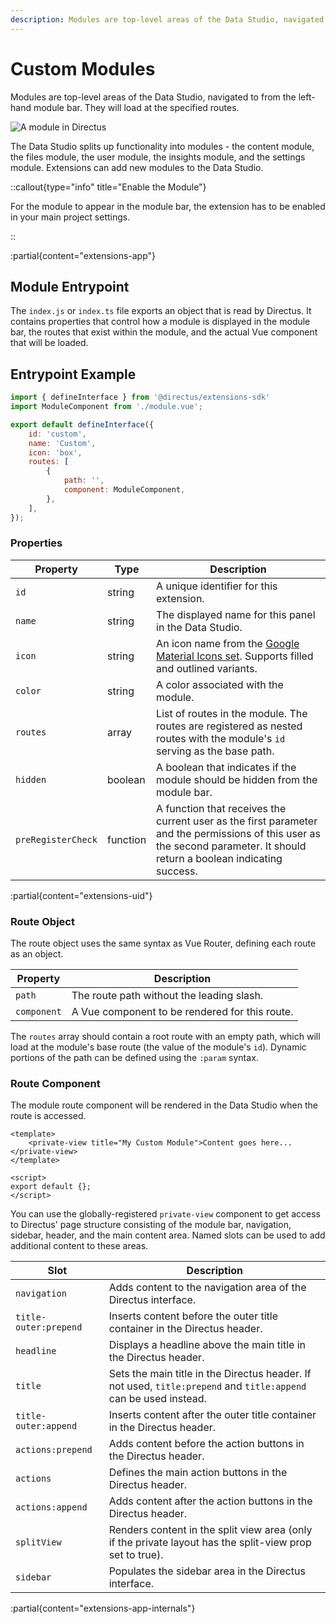 ```yaml
---
description: Modules are top-level areas of the Data Studio, navigated to from the left-hand module bar.
---
```


# Custom Modules

Modules are top-level areas of the Data Studio, navigated to from the left-hand module bar. They will load at the specified routes.

![A module in Directus](https://product-team.directus.app/assets/7db9b50a-d25b-40b1-86dc-3e09dad388bf.webp)

The Data Studio splits up functionality into modules - the content module, the files module, the user module, the insights module, and the settings module. Extensions can add new modules to the Data Studio.

::callout{type="info" title="Enable the Module"}

For the module to appear in the module bar, the extension has to be enabled in your main project settings.

::

:partial{content="extensions-app"}

## Module Entrypoint

The `index.js` or `index.ts` file exports an object that is read by Directus. It contains properties that control how a module is displayed in the module bar, the routes that exist within the module, and the actual Vue component that will be loaded.

## Entrypoint Example

```js
import { defineInterface } from '@directus/extensions-sdk'
import ModuleComponent from './module.vue';

export default defineInterface({
	id: 'custom',
	name: 'Custom',
	icon: 'box',
	routes: [
		{
			path: '',
			component: ModuleComponent,
		},
	],
});
```

### Properties

| Property           | Type     | Description                                                                                                                                                               |
| ------------------ | -------- | ------------------------------------------------------------------------------------------------------------------------------------------------------------------------- |
| `id`               | string   | A unique identifier for this extension.                                                                                                                                   |
| `name`             | string   | The displayed name for this panel in the Data Studio.                                                                                                                     |
| `icon`             | string   | An icon name from the [Google Material Icons set](https://fonts.google.com/icons). Supports filled and outlined variants.                                                 |
| `color`            | string   | A color associated with the module.                                                                                                                                       |
| `routes`           | array    | List of routes in the module. The routes are registered as nested routes with the module's `id` serving as the base path.                                                 |
| `hidden`           | boolean  | A boolean that indicates if the module should be hidden from the module bar.                                                                                              |
| `preRegisterCheck` | function | A function that receives the current user as the first parameter and the permissions of this user as the second parameter. It should return a boolean indicating success. |

:partial{content="extensions-uid"}

### Route Object

The route object uses the same syntax as Vue Router, defining each route as an object.

| Property    | Description                                    |
| ----------- | ---------------------------------------------- |
| `path`      | The route path without the leading slash.      |
| `component` | A Vue component to be rendered for this route. |


The `routes` array should contain a root route with an empty path, which will load at the module's base route (the value of the module's `id`). Dynamic portions of the path can be defined using the `:param` syntax.

### Route Component

The module route component will be rendered in the Data Studio when the route is accessed.

```vue
<template>
	<private-view title="My Custom Module">Content goes here...</private-view>
</template>

<script>
export default {};
</script>
```

You can use the globally-registered `private-view` component to get access to Directus' page structure consisting of the module bar, navigation,
sidebar, header, and the main content area. Named slots can be used to add additional content to these areas.

| Slot                  | Description                                                                                                      |
| --------------------- | ---------------------------------------------------------------------------------------------------------------- |
| `navigation`          | Adds content to the navigation area of the Directus interface.                                                   |
| `title-outer:prepend` | Inserts content before the outer title container in the Directus header.                                         |
| `headline`            | Displays a headline above the main title in the Directus header.                                                 |
| `title`               | Sets the main title in the Directus header. If not used, `title:prepend` and `title:append` can be used instead. |
| `title-outer:append`  | Inserts content after the outer title container in the Directus header.                                          |
| `actions:prepend`     | Adds content before the action buttons in the Directus header.                                                   |
| `actions`             | Defines the main action buttons in the Directus header.                                                          |
| `actions:append`      | Adds content after the action buttons in the Directus header.                                                    |
| `splitView`           | Renders content in the split view area (only if the private layout has the split-view prop set to true).         |
| `sidebar`             | Populates the sidebar area in the Directus interface.                                                            |

:partial{content="extensions-app-internals"}
